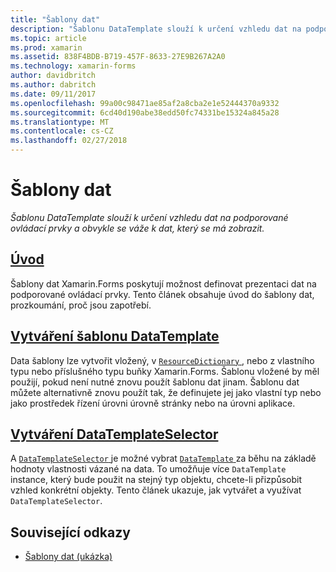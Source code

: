 ```yaml
---
title: "Šablony dat"
description: "Šablonu DataTemplate slouží k určení vzhledu dat na podporované ovládací prvky a obvykle se váže k dat, který se má zobrazit."
ms.topic: article
ms.prod: xamarin
ms.assetid: 838F4BDB-B719-457F-8633-27E9B267A2A0
ms.technology: xamarin-forms
author: davidbritch
ms.author: dabritch
ms.date: 09/11/2017
ms.openlocfilehash: 99a00c98471ae85af2a8cba2e1e52444370a9332
ms.sourcegitcommit: 6cd40d190abe38edd50fc74331be15324a845a28
ms.translationtype: MT
ms.contentlocale: cs-CZ
ms.lasthandoff: 02/27/2018
---
```

# <a name="data-templates"></a>Šablony dat

_Šablonu DataTemplate slouží k určení vzhledu dat na podporované ovládací prvky a obvykle se váže k dat, který se má zobrazit._

## <a name="introductionintroductionmd"></a>[Úvod](introduction.md)

Šablony dat Xamarin.Forms poskytují možnost definovat prezentaci dat na podporované ovládací prvky. Tento článek obsahuje úvod do šablony dat, prozkoumání, proč jsou zapotřebí.

## <a name="creating-a-datatemplatecreatingmd"></a>[Vytváření šablonu DataTemplate](creating.md)

Data šablony lze vytvořit vložený, v [ `ResourceDictionary` ](https://developer.xamarin.com/api/type/Xamarin.Forms.ResourceDictionary/), nebo z vlastního typu nebo příslušného typu buňky Xamarin.Forms. Šablonu vložené by měl použijí, pokud není nutné znovu použít šablonu dat jinam. Šablonu dat můžete alternativně znovu použít tak, že definujete jej jako vlastní typ nebo jako prostředek řízení úrovni úrovně stránky nebo na úrovni aplikace.

## <a name="creating-a-datatemplateselectorselectormd"></a>[Vytváření DataTemplateSelector](selector.md)

A [ `DataTemplateSelector` ](https://developer.xamarin.com/api/type/Xamarin.Forms.DataTemplateSelector/) je možné vybrat [ `DataTemplate` ](https://developer.xamarin.com/api/type/Xamarin.Forms.DataTemplate/) za běhu na základě hodnoty vlastnosti vázané na data. To umožňuje více `DataTemplate` instance, který bude použit na stejný typ objektu, chcete-li přizpůsobit vzhled konkrétní objekty. Tento článek ukazuje, jak vytvářet a využívat `DataTemplateSelector`.


## <a name="related-links"></a>Související odkazy

- [Šablony dat (ukázka)](https://developer.xamarin.com/samples/xamarin-forms/templates/datatemplates/)
